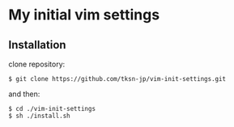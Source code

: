 # My initial vim settings

## Installation

clone repository:

	$ git clone https://github.com/tksn-jp/vim-init-settings.git

and then:

	$ cd ./vim-init-settings
	$ sh ./install.sh
